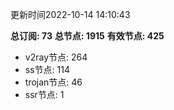 更新时间2022-10-14 14:10:43

**总订阅: 73**
**总节点: 1915**
**有效节点: 425**
- v2ray节点: 264
- ss节点: 114
- trojan节点: 46
- ssr节点: 1
